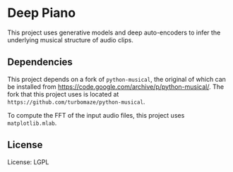 Deep Piano
==

This project uses generative models and deep auto-encoders to infer the underlying musical structure of audio clips.

## Dependencies
This project depends on a fork of `python-musical`, the original of which can be installed from https://code.google.com/archive/p/python-musical/. The fork that this project uses is located at `https://github.com/turbomaze/python-musical`.

To compute the FFT of the input audio files, this project uses `matplotlib.mlab`.

## License
License: LGPL
